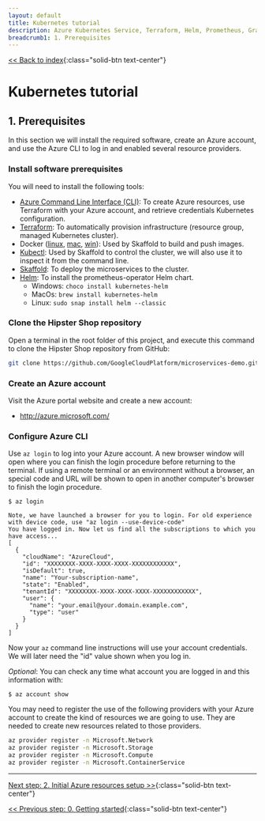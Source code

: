 ```yaml
---
layout: default
title: Kubernetes tutorial
description: Azure Kubernetes Service, Terraform, Helm, Prometheus, Grafana, Skaffold
breadcrumb1: 1. Prerequisites
---
```

[<< Back to index](../){:class="solid-btn text-center"}

# Kubernetes tutorial

## 1. Prerequisites

In this section we will install the required software, create an Azure account, and use the Azure CLI to log in and enabled several resource providers.

### Install software prerequisites

You will need to install the following tools:

* [Azure Command Line Interface (CLI)](https://docs.microsoft.com/en-us/cli/azure/install-azure-cli?view=azure-cli-latest): To create Azure resources, use Terraform with your Azure account, and retrieve credentials Kubernetes configuration.
* [Terraform](https://www.terraform.io/downloads.html): To automatically provision infrastructure (resource group, managed Kubernetes cluster).
* Docker ([linux](https://docs.docker.com/install/linux/docker-ce/ubuntu/), [mac](https://docs.docker.com/docker-for-mac/install/), [win](https://docs.docker.com/docker-for-windows/install/)): Used by Skaffold to build and push images.
* [Kubectl](https://kubernetes.io/docs/tasks/tools/install-kubectl/): Used by Skaffold to control the cluster, we will also use it to inspect it from the command line.
* [Skaffold](https://skaffold.dev/docs/getting-started/#installing-skaffold): To deploy the microservices to the cluster.
* [Helm](https://helm.sh/docs/using_helm/#installing-helm): To install the prometheus-operator Helm chart.
  * Windows: `choco install kubernetes-helm`
  * MacOs: `brew install kubernetes-helm`
  * Linux: `sudo snap install helm --classic`

### Clone the Hipster Shop repository

Open a terminal in the root folder of this project, and execute this command to clone the Hipster Shop repository from GitHub:

```bash
git clone https://github.com/GoogleCloudPlatform/microservices-demo.git
```

### Create an Azure account

Visit the Azure portal website and create a new account:

 * http://azure.microsoft.com/

### Configure Azure CLI

Use `az login` to log into your Azure account. A new browser window will open where you can finish the login procedure before returning to the terminal.
If using a remote terminal or an environment without a browser, an special code and URL will be shown to open in another computer's browser to finish the login procedure.

```console
$ az login

Note, we have launched a browser for you to login. For old experience with device code, use "az login --use-device-code"
You have logged in. Now let us find all the subscriptions to which you have access...
[
  {
    "cloudName": "AzureCloud",
    "id": "XXXXXXXX-XXXX-XXXX-XXXX-XXXXXXXXXXXX",
    "isDefault": true,
    "name": "Your-subscription-name",
    "state": "Enabled",
    "tenantId": "XXXXXXXX-XXXX-XXXX-XXXX-XXXXXXXXXXXX",
    "user": {
      "name": "your.email@your.domain.example.com",
      "type": "user"
    }
  }
]
```

Now your `az` command line instructions will use your account credentials.
We will later need the "id" value shown when you log in.

_Optional_: You can check any time what account you are logged in and this information with:

```console
$ az account show
```

You may need to register the use of the following providers with your Azure account to create the kind of resources we are going to use. They are needed to create new resources related to those providers.

```bash
az provider register -n Microsoft.Network
az provider register -n Microsoft.Storage
az provider register -n Microsoft.Compute
az provider register -n Microsoft.ContainerService
```

---
[Next step: 2. Initial Azure resources setup >>](../docs/02_setup_az_sp.md){:class="solid-btn text-center"}  

[<< Previous step: 0. Getting started](../docs/00_getting_started.md){:class="solid-btn text-center"}
